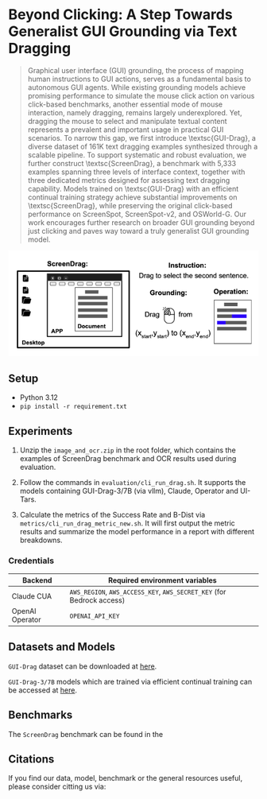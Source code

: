 # Beyond Clicking: A Step Towards Generalist GUI Grounding via Text Dragging


> Graphical user interface (GUI) grounding, the process of mapping human instructions to GUI actions, serves as a fundamental basis to autonomous GUI agents. While existing grounding models achieve promising performance to simulate the mouse click action on various click-based benchmarks, another essential mode of mouse interaction, namely dragging, remains largely underexplored. Yet, dragging the mouse to select and manipulate textual content represents a prevalent and important usage in practical GUI scenarios. To narrow this gap, we first introduce \textsc{GUI-Drag}, a diverse dataset of 161K text dragging examples synthesized through a scalable pipeline. To support systematic and robust evaluation, we further construct \textsc{ScreenDrag}, a benchmark with 5,333 examples spanning three levels of interface context, together with three dedicated metrics designed for assessing text dragging capability. Models trained on \textsc{GUI-Drag} with an efficient continual training strategy achieve substantial improvements on \textsc{ScreenDrag}, while preserving the original click-based performance on ScreenSpot, ScreenSpot-v2, and OSWorld-G. Our work encourages further research on broader GUI grounding beyond just clicking and paves way toward a truly generalist GUI grounding model.

![GUI-Drag Dataset Overview](assets/GUI_Drag.png)



## Setup

- Python 3.12
- `pip install -r requirement.txt`



## Experiments

1. Unzip the `image_and_ocr.zip` in the root folder, which contains the examples of ScreenDrag benchmark and OCR results used during evaluation.

2. Follow the commands in `evaluation/cli_run_drag.sh`. It supports the models containing GUI-Drag-3/7B (via vllm), Claude, Operator and UI-Tars.

3. Calculate the metrics of the Success Rate and B-Dist via `metrics/cli_run_drag_metric_new.sh`. It will first output the metric results and summarize the model performance in a report with different breakdowns.


### Credentials

| Backend | Required environment variables |
| --- | --- |
| Claude CUA | `AWS_REGION`, `AWS_ACCESS_KEY`, `AWS_SECRET_KEY` (for Bedrock access) |
| OpenAI Operator | `OPENAI_API_KEY` |


## Datasets and Models

`GUI-Drag` dataset can be downloaded at [here](https://huggingface.co/datasets/osunlp/GUI-Drag-dataset).

`GUI-Drag-3/7B` models which are trained via efficient continual training can be accessed at [here](https://huggingface.co/datasets/osunlp/GUI-Drag-dataset).

## Benchmarks

The `ScreenDrag` benchmark can be found in the 

## Citations

If you find our data, model, benchmark or the general resources useful, please consider citting us via: